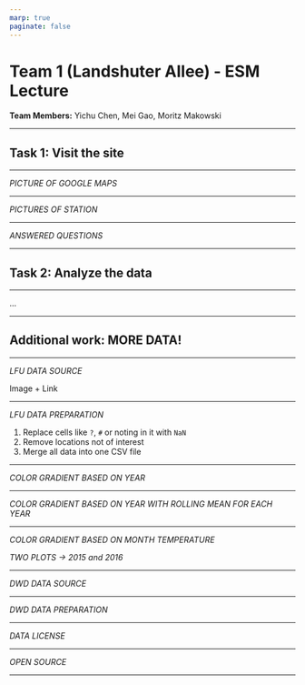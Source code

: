 ```yaml
---
marp: true
paginate: false
---
```


# Team 1 (Landshuter Allee) - ESM Lecture

**Team Members:** Yichu Chen, Mei Gao, Moritz Makowski

---

<!--
paginate: true
-->

## Task 1: Visit the site

---

_PICTURE OF GOOGLE MAPS_

---

_PICTURES OF STATION_

---

_ANSWERED QUESTIONS_

---

## Task 2: Analyze the data

---

...

---

## Additional work: MORE DATA!

---

_LFU DATA SOURCE_

Image + Link

<!-- I will talk about the data license at the end -->

---

_LFU DATA PREPARATION_

1. Replace cells like `?`, `#` or noting in it with `NaN`
2. Remove locations not of interest
3. Merge all data into one CSV file

---

_COLOR GRADIENT BASED ON YEAR_

---

_COLOR GRADIENT BASED ON YEAR WITH ROLLING MEAN FOR EACH YEAR_

---

_COLOR GRADIENT BASED ON MONTH TEMPERATURE_

_TWO PLOTS -> 2015 and 2016_

---

_DWD DATA SOURCE_

---

_DWD DATA PREPARATION_

---

_DATA LICENSE_

---

_OPEN SOURCE_

---
